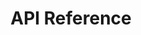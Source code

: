 ---
title: API Reference

language_tabs: # must be one of https://git.io/vQNgJ
  - shell

toc_footers:
  - <a href='https://github.com/lord/slate'>Documentation Powered by Slate</a>

includes:
  - introduction
  - authentication
  - partner_applications/show
  - partner_applications/update
  - partner_integrations/create
  - selected_expenses/index
  - selected_income/index
  - transactions/transaction

search: true
---